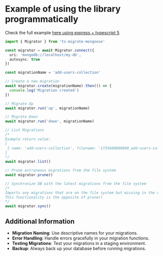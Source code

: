 # Example of using the library programmatically

Check the full example [here using express + typescript 5](https://github.com/ilovepixelart/ts-express-tsx)

```typescript
import { Migrator } from 'ts-migrate-mongoose'

const migrator = await Migrator.connect({
  uri: 'mongodb://localhost/my-db',
  autosync: true
})

const migrationName = 'add-users-collection'

// Create a new migration
await migrator.create(migrationName).then(() => {
  console.log('Migration created')
})

// Migrate Up
await migrator.run('up', migrationName)

// Migrate Down
await migrator.run('down', migrationName)

// List Migrations
/*
Example return value:
[
 { name: 'add-users-collection', filename: '1735680000000_add-users-collection.ts', state: 'down' }
]
*/
await migrator.list()

// Prune extraneous migrations from the file system
await migrator.prune()

// Synchronize DB with the latest migrations from the file system
/*
Imports any migrations that are on the file system but missing in the database into the database.
This functionality is the opposite of prune()
*/
await migrator.sync()
```

## Additional Information

- **Migration Naming**: Use descriptive names for your migrations.
- **Error Handling**: Handle errors gracefully in your migration functions.
- **Testing Migrations**: Test your migrations in a staging environment.
- **Backup**: Always back up your database before running migrations.
